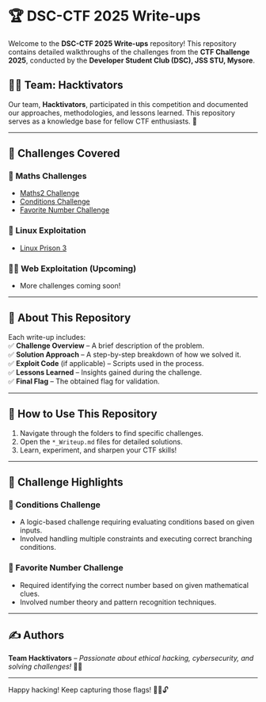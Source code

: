 # 🏆 DSC-CTF 2025 Write-ups  

Welcome to the **DSC-CTF 2025 Write-ups** repository! This repository contains detailed walkthroughs of the challenges from the **CTF Challenge 2025**, conducted by the **Developer Student Club (DSC), JSS STU, Mysore**.  

## 🏴‍☠️  Team: Hacktivators  

Our team, **Hacktivators**, participated in this competition and documented our approaches, methodologies, and lessons learned. This repository serves as a knowledge base for fellow CTF enthusiasts. 🚀  

---

## 📜 Challenges Covered  

### 🔢 Maths Challenges  
- [Maths2 Challenge](Maths2/Maths2_Writeup.md)  
- [Conditions Challenge](Conditions/Conditions_Writeup.md)  
- [Favorite Number Challenge](Favorite_Number/Fav_Number_Writeup.md)  

### 🐧 Linux Exploitation  
- [Linux Prison 3](Linux_Prison_3/Linux_Prison_3_Writeup.md)  

### 🕵️‍♂️ Web Exploitation (Upcoming)  
- More challenges coming soon!  

---

## 📌 About This Repository  

Each write-up includes:  
✅ **Challenge Overview** – A brief description of the problem.  
✅ **Solution Approach** – A step-by-step breakdown of how we solved it.  
✅ **Exploit Code** (if applicable) – Scripts used in the process.  
✅ **Lessons Learned** – Insights gained during the challenge.  
✅ **Final Flag** – The obtained flag for validation.  

---

## 🚀 How to Use This Repository  

1. Navigate through the folders to find specific challenges.  
2. Open the `*_Writeup.md` files for detailed solutions.  
3. Learn, experiment, and sharpen your CTF skills!  

---

## 🏅 Challenge Highlights  

### 📌 Conditions Challenge  
- A logic-based challenge requiring evaluating conditions based on given inputs.  
- Involved handling multiple constraints and executing correct branching conditions.  

### 🔢 Favorite Number Challenge  
- Required identifying the correct number based on given mathematical clues.  
- Involved number theory and pattern recognition techniques.  

---

## ✍️ Authors  
**Team Hacktivators** – *Passionate about ethical hacking, cybersecurity, and solving challenges!* 🎯🔥  

---

Happy hacking! Keep capturing those flags! 🏴‍☠️🔓  